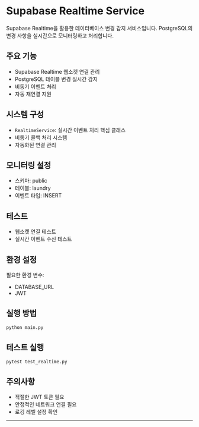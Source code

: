 # Supabase Realtime Service

Supabase Realtime을 활용한 데이터베이스 변경 감지 서비스입니다. PostgreSQL의 변경 사항을 실시간으로 모니터링하고 처리합니다.

## 주요 기능

- Supabase Realtime 웹소켓 연결 관리
- PostgreSQL 테이블 변경 실시간 감지
- 비동기 이벤트 처리
- 자동 재연결 지원

## 시스템 구성

- `RealtimeService`: 실시간 이벤트 처리 핵심 클래스
- 비동기 콜백 처리 시스템
- 자동화된 연결 관리

## 모니터링 설정

- 스키마: public
- 테이블: laundry
- 이벤트 타입: INSERT

## 테스트

- 웹소켓 연결 테스트
- 실시간 이벤트 수신 테스트

## 환경 설정

필요한 환경 변수:
- DATABASE_URL
- JWT

## 실행 방법

```bash
python main.py
```

## 테스트 실행

```bash
pytest test_realtime.py
```

## 주의사항

- 적절한 JWT 토큰 필요
- 안정적인 네트워크 연결 필요
- 로깅 레벨 설정 확인

---
